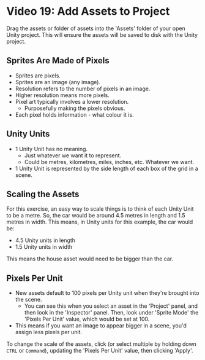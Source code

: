 # Video 19: Add Assets to Project

Drag the assets or folder of assets into the 'Assets' folder of your open Unity project. This will ensure the assets will be saved to disk with the Unity project.

## Sprites Are Made of Pixels

- Sprites are pixels.
- Sprites are an image (any image).
- Resolution refers to the number of pixels in an image.
- Higher resolution means more pixels.
- Pixel art typically involves a lower resolution.
  - Purposefully making the pixels obvious.
- Each pixel holds information - what colour it is.

## Unity Units

- 1 Unity Unit has no meaning.
  - Just whatever we want it to represent.
  - Could be metres, kilometres, miles, inches, etc. Whatever we want.
- 1 Unity Unit is represented by the side length of each box of the grid in a scene.

## Scaling the Assets

For this exercise, an easy way to scale things is to think of each Unity Unit to be a metre. So, the car would be around 4.5 metres in length and 1.5 metres in width. This means, in Unity units for this example, the car would be:

- 4.5 Unity units in length
- 1.5 Unity units in width

This means the house asset would need to be bigger than the car.

## Pixels Per Unit

- New assets default to 100 pixels per Unity unit when they're brought into the scene.
  - You can see this when you select an asset in the 'Project' panel, and then look in the 'Inspector' panel. Then, look under 'Sprite Mode' the 'Pixels Per Unit' value, which would be set at 100.
- This means if you want an image to appear bigger in a scene, you'd assign less pixels per unit.

To change the scale of the assets, click (or select multiple by holding down `CTRL` or `Command`), updating the 'Pixels Per Unit' value, then clicking 'Apply'.
